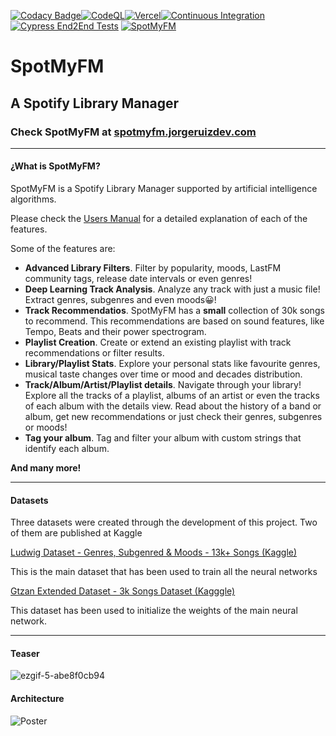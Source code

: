 [![Codacy Badge](https://app.codacy.com/project/badge/Grade/59263c32ac374a6db9c9242d070040fd)](https://www.codacy.com/gh/JorgeRuizDev/SpotMyFM/dashboard?utm_source=github.com&utm_medium=referral&utm_content=JorgeRuizDev/SpotMyFM&utm_campaign=Badge_Grade)[![CodeQL](https://github.com/JorgeRuizDev/SpotMyFM/actions/workflows/codeql-analysis.yml/badge.svg)](https://github.com/JorgeRuizDev/SpotMyFM/actions/workflows/codeql-analysis.yml)[![Vercel](http://therealsujitk-vercel-badge.vercel.app/?app=spot-my-fm)](https://spotmyfm.jorgeruizdev.com/)[![Continuous Integration](https://github.com/JorgeRuizDev/SpotMyFM/actions/workflows/ci.yml/badge.svg)](https://github.com/JorgeRuizDev/SpotMyFM/actions/workflows/ci.yml)[![Cypress End2End Tests](https://github.com/JorgeRuizDev/SpotMyFM/actions/workflows/cypress.yml/badge.svg)](https://github.com/JorgeRuizDev/SpotMyFM/actions/workflows/cypress.yml)
[![SpotMyFM](https://img.shields.io/endpoint?url=https://dashboard.cypress.io/badge/simple/dx84qb&style=flat&logo=cypress)](https://dashboard.cypress.io/projects/dx84qb/runs)

# SpotMyFM

## A Spotify Library Manager

### Check SpotMyFM at [spotmyfm.jorgeruizdev.com](https://spotmyfm.jorgeruizdev.com)

<hr/>

#### ¿What is SpotMyFM?

SpotMyFM is a Spotify Library Manager supported by artificial intelligence algorithms.

Please check the [Users Manual](./Manual/es/readme.md) for a detailed explanation of each of the features.

Some of the features are:

- **Advanced Library Filters**. Filter by popularity, moods, LastFM community tags, release date intervals or even genres!
- **Deep Learning Track Analysis**. Analyze any track with just a music file! Extract genres, subgenres and even moods😀!
- **Track Recommendatios**. SpotMyFM has a **small** collection of 30k songs to recommend. This recommendations are based on sound features, like Tempo, Beats and their power spectrogram.
- **Playlist Creation**. Create or extend an existing playlist with track recommendations or filter results.
- **Library/Playlist Stats**. Explore your personal stats like favourite genres, musical taste changes over time or mood and decades distribution.
- **Track/Album/Artist/Playlist details**. Navigate through your library! Explore all the tracks of a playlist, albums of an artist or even the tracks of each album with the details view. Read about the history of a band or album, get new recommendations or just check their genres, subgenres or moods!
- **Tag your album**. Tag and filter your album with custom strings that identify each album.

**And many more!**

<hr/>

#### Datasets

Three datasets were created through the development of this project. Two of them are published at Kaggle

[Ludwig Dataset - Genres, Subgenred & Moods - 13k+ Songs (Kaggle)](https://www.kaggle.com/datasets/jorgeruizdev/ludwig-music-dataset-moods-and-subgenres)

This is the main dataset that has been used to train all the neural networks

[Gtzan Extended Dataset - 3k Songs Dataset (Kagggle)](https://www.kaggle.com/datasets/jorgeruizdev/gtzan-extended-wav)

This dataset has been used to initialize the weights of the main neural network.

<hr/>

#### Teaser

![ezgif-5-abe8f0cb94](https://user-images.githubusercontent.com/10118909/177742138-b604abb5-9473-4f22-8cc8-fe1bd6cf8107.gif)

#### Architecture

![Poster](Docs/image.png)
